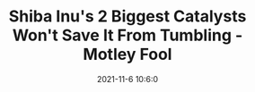 ---
"title": "Shiba Inu's 2 Biggest Catalysts Won't Save It From Tumbling - Motley Fool"
"date": "2021-11-6 10:6:0"
"feed_name": "GOOGLENEWSMINING"
"feed_website": "https://news.google.com/search?q=mining%2Bincident&hl=en-US&gl=US&ceid=US:en"
"feed_rss": "https://news.google.com/rss/search?q=mining%2Bincident&hl=en-US&gl=US&ceid=US:en"
"link": "https://www.fool.com/investing/2021/11/06/shiba-inu-2-big-catalysts-wont-save-from-tumbling/"
"source": "{'href': 'https://www.fool.com', 'title': 'Motley Fool'}"
"file": "_posts/2021-1-1-d5282924f820564adefa8253c778295282086678.md"
"accident": "0"
"drilling": "0"
"dead": "0"
"injured": "0"
"arrested": "0"
"place": "unknown place"
"where": "unknown site"
"causes": "unknown"
"place_uri": "unknown place"
---